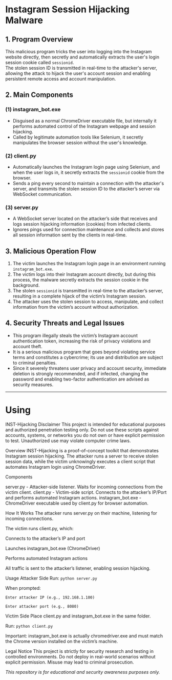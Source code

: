 # Instagram Session Hijacking Malware

## 1. Program Overview
This malicious program tricks the user into logging into the Instagram website directly, then secretly and automatically extracts the user's login session cookie called `sessionid`.  
The stolen session ID is transmitted in real-time to the attacker's server, allowing the attack to hijack the user's account session and enabling persistent remote access and account manipulation.

## 2. Main Components

### (1) instagram_bot.exe
- Disguised as a normal ChromeDriver executable file, but internally it performs automated control of the Instagram webpage and session hijacking.  
- Called by legitimate automation tools like Selenium, it secretly manipulates the browser session without the user's knowledge.

### (2) client.py
- Automatically launches the Instagram login page using Selenium, and when the user logs in, it secretly extracts the `sessionid` cookie from the browser.  
- Sends a ping every second to maintain a connection with the attacker's server, and transmits the stolen session ID to the attacker’s server via WebSocket communication.

### (3) server.py
- A WebSocket server located on the attacker’s side that receives and logs session hijacking information (cookies) from infected clients.  
- Ignores pings used for connection maintenance and collects and stores all session information sent by the clients in real-time.

## 3. Malicious Operation Flow
1. The victim launches the Instagram login page in an environment running `instagram_bot.exe`.  
2. The victim logs into their Instagram account directly, but during this process, the malware secretly extracts the session cookie in the background.  
3. The stolen `sessionid` is transmitted in real-time to the attacker’s server, resulting in a complete hijack of the victim’s Instagram session.  
4. The attacker uses the stolen session to access, manipulate, and collect information from the victim’s account without authorization.

## 4. Security Threats and Legal Issues
- This program illegally steals the victim’s Instagram account authentication token, increasing the risk of privacy violations and account theft.  
- It is a serious malicious program that goes beyond violating service terms and constitutes a cybercrime; its use and distribution are subject to criminal penalties.  
- Since it severely threatens user privacy and account security, immediate deletion is strongly recommended, and if infected, changing the password and enabling two-factor authentication are advised as security measures.

---

# Using

INST-Hijacking
Disclaimer
This project is intended for educational purposes and authorized penetration testing only. Do not use these scripts against accounts, systems, or networks you do not own or have explicit permission to test. Unauthorized use may violate computer crime laws.

Overview
INST-Hijacking is a proof-of-concept toolkit that demonstrates Instagram session hijacking.
The attacker runs a server to receive stolen session data, while the victim unknowingly executes a client script that automates Instagram login using ChromeDriver.

Components

server.py - Attacker-side listener. Waits for incoming connections from the victim client.
client.py - Victim-side script. Connects to the attacker’s IP/Port and performs automated Instagram actions.
instagram_bot.exe - ChromeDriver executable used by client.py for browser automation.

How It Works
The attacker runs server.py on their machine, listening for incoming connections.

The victim runs client.py, which:

Connects to the attacker’s IP and port

Launches instagram_bot.exe (ChromeDriver)

Performs automated Instagram actions

All traffic is sent to the attacker’s listener, enabling session hijacking.

Usage
Attacker Side
Run:
`python server.py`

When prompted:

`Enter attacker IP (e.g., 192.168.1.100)`

`Enter attacker port (e.g., 8080)`

Victim Side
Place client.py and instagram_bot.exe in the same folder.

Run:
`python client.py`

Important: instagram_bot.exe is actually chromedriver.exe and must match the Chrome version installed on the victim’s machine.

Legal Notice
This project is strictly for security research and testing in controlled environments. Do not deploy in real-world scenarios without explicit permission. Misuse may lead to criminal prosecution.



*This repository is for educational and security awareness purposes only.*
